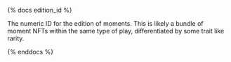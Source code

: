 {% docs edition_id %}

The numeric ID for the edition of moments. This is likely a bundle of moment NFTs within the same type of play, differentiated by some trait like rarity.

{% enddocs %}